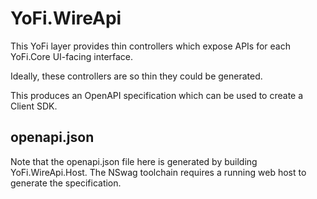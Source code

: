 # YoFi.WireApi

This YoFi layer provides thin controllers which expose APIs for each YoFi.Core UI-facing interface.

Ideally, these controllers are so thin they could be generated.

This produces an OpenAPI specification which can be used to create a Client SDK.

## openapi.json

Note that the openapi.json file here is generated by building YoFi.WireApi.Host. 
The NSwag toolchain requires a running web host to generate the specification.